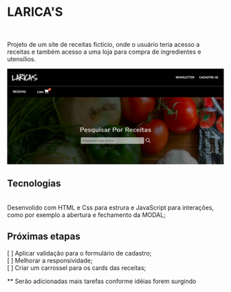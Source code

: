 # LARICA'S 
<br>

Projeto de um site de receitas fictício, onde o usuário teria acesso a receitas e também acesso a uma loja para compra de ingredientes e utensílios.
<br>

![](src/imagens/screenshot.PNG)

## Tecnologias
<br>
Desenvolido com HTML e Css para estrura e JavaScript para interações, como por exemplo a abertura e fechamento da MODAL;

## Próximas etapas
[ ] Aplicar validação para o formulário de cadastro;
<br>
[ ] Melhorar a responsividade;
<br>
[ ] Criar um carrossel para os cards das receitas;
<br>

** Serão adicionadas mais tarefas conforme idéias forem surgindo
